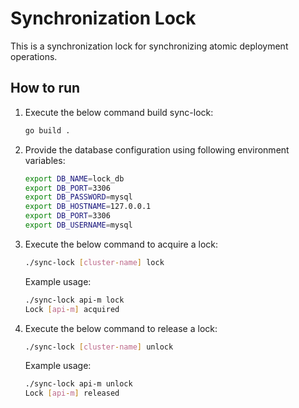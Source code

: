 # Synchronization Lock

This is a synchronization lock for synchronizing atomic deployment operations.

## How to run

1. Execute the below command build sync-lock:
   
   ````bash
   go build .
   ````

2. Provide the database configuration using following environment variables:

   ````bash
   export DB_NAME=lock_db
   export DB_PORT=3306
   export DB_PASSWORD=mysql
   export DB_HOSTNAME=127.0.0.1
   export DB_PORT=3306
   export DB_USERNAME=mysql
   ````

3. Execute the below command to acquire a lock:
   
   ````bash
   ./sync-lock [cluster-name] lock
   ````

   Example usage:
   
   ````bash
   ./sync-lock api-m lock
   Lock [api-m] acquired
   ````

4. Execute the below command to release a lock:
   
   ````bash
   ./sync-lock [cluster-name] unlock
   ````

   Example usage:
   
   ````bash
   ./sync-lock api-m unlock
   Lock [api-m] released
   ````